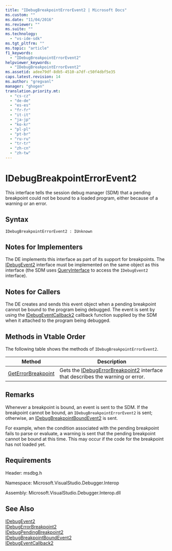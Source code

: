 ```yaml
---
title: "IDebugBreakpointErrorEvent2 | Microsoft Docs"
ms.custom: ""
ms.date: "11/04/2016"
ms.reviewer: ""
ms.suite: ""
ms.technology: 
  - "vs-ide-sdk"
ms.tgt_pltfrm: ""
ms.topic: "article"
f1_keywords: 
  - "IDebugBreakpointErrorEvent2"
helpviewer_keywords: 
  - "IDebugBreakpointErrorEvent2"
ms.assetid: adee79df-8db5-4510-a7df-c50f4dbf5e35
caps.latest.revision: 14
ms.author: "gregvanl"
manager: "ghogen"
translation.priority.mt: 
  - "cs-cz"
  - "de-de"
  - "es-es"
  - "fr-fr"
  - "it-it"
  - "ja-jp"
  - "ko-kr"
  - "pl-pl"
  - "pt-br"
  - "ru-ru"
  - "tr-tr"
  - "zh-cn"
  - "zh-tw"
---
```

# IDebugBreakpointErrorEvent2
This interface tells the session debug manager (SDM) that a pending breakpoint could not be bound to a loaded program, either because of a warning or an error.  
  
## Syntax  
  
```  
IDebugBreakpointErrorEvent2 : IUnknown  
```  
  
## Notes for Implementers  
 The DE implements this interface as part of its support for breakpoints. The [IDebugEvent2](../../../extensibility/debugger/reference/idebugevent2.md) interface must be implemented on the same object as this interface (the SDM uses [QueryInterface](/cpp/atl/queryinterface) to access the `IDebugEvent2` interface).  
  
## Notes for Callers  
 The DE creates and sends this event object when a pending breakpoint cannot be bound to the program being debugged. The event is sent by using the [IDebugEventCallback2](../../../extensibility/debugger/reference/idebugeventcallback2.md) callback function supplied by the SDM when it attached to the program being debugged.  
  
## Methods in Vtable Order  
 The following table shows the methods of `IDebugBreakpointErrorEvent2`.  
  
|Method|Description|  
|------------|-----------------|  
|[GetErrorBreakpoint](../../../extensibility/debugger/reference/idebugbreakpointerrorevent2-geterrorbreakpoint.md)|Gets the [IDebugErrorBreakpoint2](../../../extensibility/debugger/reference/idebugerrorbreakpoint2.md) interface that describes the warning or error.|  
  
## Remarks  
 Whenever a breakpoint is bound, an event is sent to the SDM. If the breakpoint cannot be bound, an `IDebugBreakpointErrorEvent2` is sent; otherwise, an [IDebugBreakpointBoundEvent2](../../../extensibility/debugger/reference/idebugbreakpointboundevent2.md) is sent.  
  
 For example, when the condition associated with the pending breakpoint fails to parse or evaluate, a warning is sent that the pending breakpoint cannot be bound at this time. This may occur if the code for the breakpoint has not loaded yet.  
  
## Requirements  
 Header: msdbg.h  
  
 Namespace: Microsoft.VisualStudio.Debugger.Interop  
  
 Assembly: Microsoft.VisualStudio.Debugger.Interop.dll  
  
## See Also  
 [IDebugEvent2](../../../extensibility/debugger/reference/idebugevent2.md)   
 [IDebugErrorBreakpoint2](../../../extensibility/debugger/reference/idebugerrorbreakpoint2.md)   
 [IDebugPendingBreakpoint2](../../../extensibility/debugger/reference/idebugpendingbreakpoint2.md)   
 [IDebugBreakpointBoundEvent2](../../../extensibility/debugger/reference/idebugbreakpointboundevent2.md)   
 [IDebugEventCallback2](../../../extensibility/debugger/reference/idebugeventcallback2.md)